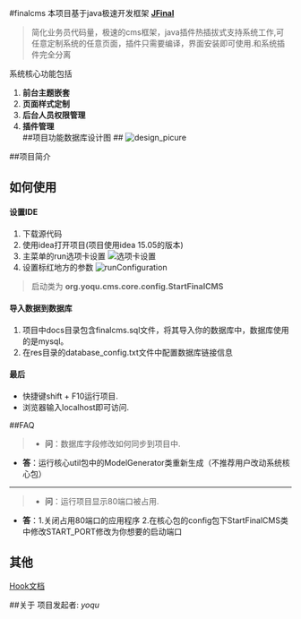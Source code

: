
#finalcms
本项目基于java极速开发框架 **[JFinal](http://git.oschina.net/jfinal/jfinal)** 
>简化业务员代码量，极速的cms框架，java插件热插拔式支持系统工作,可任意定制系统的任意页面，插件只需要编译，界面安装即可使用.和系统插件完全分离

系统核心功能包括  
1. **前台主题嵌套**   
2. **页面样式定制**   
3. **后台人员权限管理**    
4. **插件管理**  
##项目功能数据库设计图 ##
![design_picure](https://raw.githubusercontent.com/yoqu/finalcms/master/docs/pictrues/CMS_Design_picture.png)

##项目简介


## 如何使用
#### 设置IDE
1. 下载源代码
2. 使用idea打开项目(项目使用idea 15.05的版本)
3. 主菜单的run选项卡设置
![选项卡设置](https://raw.githubusercontent.com/yoqu/finalcms/master/docs/pictrues/menu_editconfiruration.png)
4. 设置标红地方的参数
![runConfiguration](https://raw.githubusercontent.com/yoqu/finalcms/master/docs/pictrues/runConfiguration.png)
>启动类为 __org.yoqu.cms.core.config.StartFinalCMS__

#### 导入数据到数据库
1. 项目中docs目录包含finalcms.sql文件，将其导入你的数据库中，数据库使用的是mysql。
2. 在res目录的database_config.txt文件中配置数据库链接信息

#### 最后
* 快捷键shift + F10运行项目.
* 浏览器输入localhost即可访问.

##FAQ
>* **问**：数据库字段修改如何同步到项目中.
* **答**：运行核心util包中的ModelGenerator类重新生成（不推荐用户改动系统核心包）

*********

>* **问**：运行项目显示80端口被占用.
* **答**：1.关闭占用80端口的应用程序 2.在核心包的config包下StartFinalCMS类中修改START_PORT修改为你想要的启动端口

## 其他
[Hook文档](https://raw.githubusercontent.com/yoqu/finalcms/master/docs/Hook文档.md)


##关于
项目发起者: _yoqu_
